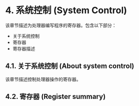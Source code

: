 # 4. 系统控制 (System Control)

该章节描述为处理器编写程序的寄存器。包含以下部分：

- 关于系统控制
- 寄存器
- 寄存器描述



## 4.1. 关于系统控制 (About system control)

该章节描述控制处理器操作的寄存器。



## 4.2. 寄存器 (Register summary)

